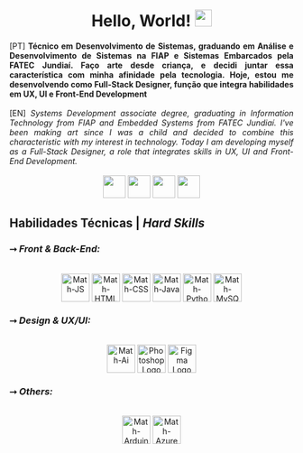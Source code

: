 <div align="center">
  <h1>Hello, World! <img src="https://raw.githubusercontent.com/kaueMarques/kaueMarques/master/hi.gif" height="30px" width="30"> </h1>
</div>

<div align="justify">[PT]<strong> Técnico em Desenvolvimento de Sistemas, graduando em Análise e Desenvolvimento de Sistemas na FIAP e Sistemas Embarcados pela FATEC Jundiaí. Faço arte desde criança, e decidi juntar essa característica com minha afinidade pela tecnologia. Hoje, estou me desenvolvendo como Full-Stack Designer, função que integra habilidades em UX, UI e Front-End Development </strong>
<br><br>
[EN]<em> Systems Development associate degree, graduating in Information Technology from FIAP and Embedded Systems from FATEC Jundiaí. I've been making art since I was a child and decided to combine this characteristic with my interest in technology. Today I am developing myself as a Full-Stack Designer, a role that integrates skills in UX, UI and Front-End Development.</em></div>

<br>

<div align="center"> 
  <a href="https://www.behance.net/matheusari" target="_blank"><img src="https://github.com/matheusari/matheusari.com/assets/114448911/d76a975c-c1ba-42ae-82c7-dc463034c75e" target="_blank" height="40"></a>
    <a href="https://www.linkedin.com/in/matheusari" target="_blank"><img src="https://github.com/matheusari/matheusari.com/assets/114448911/3c8b32bf-da7b-46e7-97ad-2cc1cc0b2640" target="_blank" height="40"></a>
    <a href = "mailto:contato@matheusari.com"><img src="https://github.com/matheusari/matheusari.com/assets/114448911/4794ecc5-63ec-4dcb-98f7-9765afc16a60" target="_blank" height="40"></a>
    <a href="https://wa.me/5511975420249" target="_blank"><img src="https://github.com/matheusari/matheusari.com/assets/114448911/0af3bfd8-a648-4e47-8962-16d57d5f031d)" target="_blank" height="40"></a>
</div>

<h2 align="left">Habilidades Técnicas | <em>Hard Skills</em></h3>

<h3 align="left">⭢<em> Front & Back-End:</em></h3>

<div align="center" valign="top"><br>
  <img align="center" alt="Math-JS" height="50" src="https://cdn.jsdelivr.net/gh/devicons/devicon/icons/javascript/javascript-original.svg">
   <img align="center" alt="Math-HTML" height="50" src="https://cdn.jsdelivr.net/gh/devicons/devicon/icons/html5/html5-original.svg">
  <img align="center" alt="Math-CSS" height="50" src="https://cdn.jsdelivr.net/gh/devicons/devicon/icons/css3/css3-original.svg">
  <img align="center" alt="Math-Java" height="50" src="https://cdn.jsdelivr.net/gh/devicons/devicon/icons/java/java-original-wordmark.svg">
    <img align="center" alt="Math-Python" height="50" src="https://cdn.jsdelivr.net/gh/devicons/devicon/icons/python/python-original.svg">
  <img align="center" alt="Math-MySQL" height="50" src="https://cdn.jsdelivr.net/gh/devicons/devicon/icons/mysql/mysql-original-wordmark.svg">
</div>

<h3 align="left">⭢<em> Design & UX/UI:</em></h3>

<div align="center" valign="top"><br>
    <img align="center" alt="Math-Ai" height="50" src="https://cdn.jsdelivr.net/gh/devicons/devicon/icons/illustrator/illustrator-plain.svg">
  <img align="center" alt="Photoshop Logo" height="50" src="https://cdn.jsdelivr.net/gh/devicons/devicon@latest/icons/photoshop/photoshop-original.svg">
    <img align="center" alt="Figma Logo" height="50" src="https://cdn.jsdelivr.net/gh/devicons/devicon@latest/icons/figma/figma-original.svg">
</div>

<h3 align="left">⭢<em> Others:</em></h3>

<div align="center" valign="top"><br>
  <img align="center" alt="Math-Arduino" height="50" src="https://cdn.jsdelivr.net/gh/devicons/devicon/icons/arduino/arduino-original-wordmark.svg">
  <img align="center" alt="Math-Azure" height="50" src="https://cdn.jsdelivr.net/gh/devicons/devicon/icons/azure/azure-original.svg">
</div>

<br>
